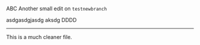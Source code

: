 ABC
Another small edit  on `testnewbranch`

asdgasdgjasdg
 aksdg
DDDD

---

This is a much cleaner file.
